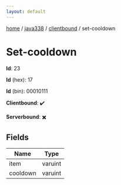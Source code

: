```yaml
---
layout: default
---
```


[home](/)  /  [java338](/protocol/java338)  /  [clientbound](/protocol/java338/clientbound)  /  set-cooldown

# Set-cooldown

**Id**: 23

**Id** (hex): 17

**Id** (bin): 00010111

**Clientbound**: ✔️

**Serverbound**: ✖️

## Fields

Name | Type
---|---
item | varuint
cooldown | varuint

